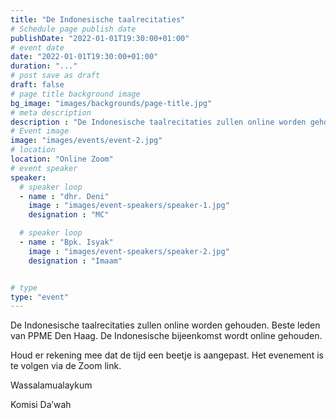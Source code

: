 ```yaml
---
title: "De Indonesische taalrecitaties"
# Schedule page publish date
publishDate: "2022-01-01T19:30:00+01:00"
# event date
date: "2022-01-01T19:30:00+01:00"
duration: "..."
# post save as draft
draft: false
# page title background image
bg_image: "images/backgrounds/page-title.jpg"
# meta description
description : "De Indonesische taalrecitaties zullen online worden gehoude"
# Event image
image: "images/events/event-2.jpg"
# location
location: "Online Zoom"
# event speaker
speaker:
  # speaker loop
  - name : "dhr. Deni"
    image : "images/event-speakers/speaker-1.jpg"
    designation : "MC"

  # speaker loop
  - name : "Bpk. Isyak"
    image : "images/event-speakers/speaker-2.jpg"
    designation : "Imaam"


# type
type: "event"
---
```


De Indonesische taalrecitaties zullen online worden gehouden.
Beste leden van PPME Den Haag. De Indonesische bijeenkomst wordt online gehouden.

Houd er rekening mee dat de tijd een beetje is aangepast.
Het evenement is te volgen via de Zoom link.

 

Wassalamualaykum

Komisi Da’wah